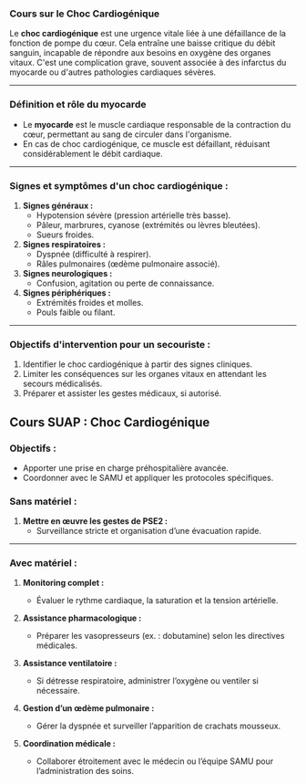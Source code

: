 ### **Cours sur le Choc Cardiogénique**

Le **choc cardiogénique** est une urgence vitale liée à une défaillance de la fonction de pompe du cœur. Cela entraîne une baisse critique du débit sanguin, incapable de répondre aux besoins en oxygène des organes vitaux. C'est une complication grave, souvent associée à des infarctus du myocarde ou d'autres pathologies cardiaques sévères.

---

### **Définition et rôle du myocarde**

- Le **myocarde** est le muscle cardiaque responsable de la contraction du cœur, permettant au sang de circuler dans l'organisme.
- En cas de choc cardiogénique, ce muscle est défaillant, réduisant considérablement le débit cardiaque.

---

### **Signes et symptômes d'un choc cardiogénique :**

1. **Signes généraux :**
    - Hypotension sévère (pression artérielle très basse).
    - Pâleur, marbrures, cyanose (extrémités ou lèvres bleutées).
    - Sueurs froides.
2. **Signes respiratoires :**
    - Dyspnée (difficulté à respirer).
    - Râles pulmonaires (œdème pulmonaire associé).
3. **Signes neurologiques :**
    - Confusion, agitation ou perte de connaissance.
4. **Signes périphériques :**
    - Extrémités froides et molles.
    - Pouls faible ou filant.

---

### **Objectifs d'intervention pour un secouriste :**

1. Identifier le choc cardiogénique à partir des signes cliniques.
2. Limiter les conséquences sur les organes vitaux en attendant les secours médicalisés.
3. Préparer et assister les gestes médicaux, si autorisé.

## **Cours SUAP : Choc Cardiogénique**

### **Objectifs :**

- Apporter une prise en charge préhospitalière avancée.
- Coordonner avec le SAMU et appliquer les protocoles spécifiques.

### **Sans matériel :**

1. **Mettre en œuvre les gestes de PSE2 :**
    - Surveillance stricte et organisation d’une évacuation rapide.

---

### **Avec matériel :**

1. **Monitoring complet :**
    
    - Évaluer le rythme cardiaque, la saturation et la tension artérielle.
2. **Assistance pharmacologique :**
    
    - Préparer les vasopresseurs (ex. : dobutamine) selon les directives médicales.
3. **Assistance ventilatoire :**
    
    - Si détresse respiratoire, administrer l’oxygène ou ventiler si nécessaire.
4. **Gestion d’un œdème pulmonaire :**
    
    - Gérer la dyspnée et surveiller l’apparition de crachats mousseux.
5. **Coordination médicale :**
    
    - Collaborer étroitement avec le médecin ou l’équipe SAMU pour l’administration des soins.
